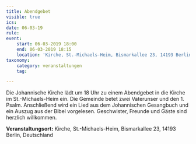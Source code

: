 ```yaml
---
title: Abendgebet
visible: true
ics: 
date: 06-03-19
rule: 
event:
	start: 06-03-2019 18:00
	end: 06-03-2019 18:15
	location: 'Kirche, St.-Michaels-Heim, Bismarkallee 23, 14193 Berlin, Deutschland'
taxonomy:
	category: veranstaltungen
	tag: 

---
```

Die Johannische Kirche lädt um 18 Uhr zu einem Abendgebet in die Kirche im St.-Michaels-Heim ein. Die Gemeinde betet zwei Vaterunser und den 1. Psalm. Anschließend wird ein Lied aus dem Johannischen Gesangbuch und ein Auszug aus der Bibel vorgelesen. Geschwister, Freunde und Gäste sind herzlich willkommen.


**Veranstaltungsort:** Kirche, St.-Michaels-Heim,
Bismarkallee 23,
14193 Berlin,
Deutschland

